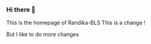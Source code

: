 ### Hi there 👋

This is the homepage of Randika-BLS
This is a change !

But I like to do more changes

<!--
**Randika-BLS/Randika-BLS** is a ✨ _special_ ✨ repository because its `README.md` (this file) appe`ars on your GitHub profile.

Here are some ideas to get you started:

- 🔭 I’m currently working on ...
- 🌱 I’m currently learning ...
- 👯 I’m looking to collaborate on ...
- 🤔 I’m looking for help with ...
- 💬 Ask me about ...
- 📫 How to reach me: ...
- 😄 Pronouns: ...
- ⚡ Fun fact: ...
-->
